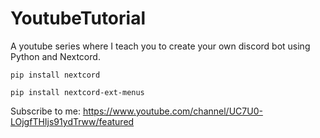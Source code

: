 # YoutubeTutorial

A youtube series where I teach you to create your own discord bot using Python and Nextcord.

```
pip install nextcord
```

```
pip install nextcord-ext-menus
```





Subscribe to me: https://www.youtube.com/channel/UC7U0-LOjgfTHIjs91ydTrww/featured
